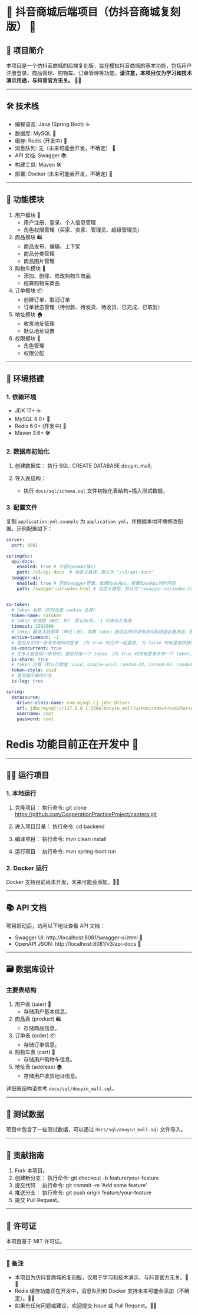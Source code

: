 # 🛒 抖音商城后端项目（仿抖音商城复刻版） 🛒

## 📖 项目简介
本项目是一个仿抖音商城的后端复刻版，旨在模拟抖音商城的基本功能，包括用户注册登录、商品管理、购物车、订单管理等功能。**请注意，本项目仅为学习和技术演示用途，与抖音官方无关。** 🚫📜

---

## 🛠️ 技术栈
- 编程语言: Java (Spring Boot) ☕
- 数据库: MySQL 🐬
- 缓存: Redis (开发中) 🚧
- 消息队列: 无（未来可能会开发，不确定） 🤔
- API 文档: Swagger 📚
- 构建工具: Maven 🛠️
- 部署: Docker (未来可能会开发，不确定) 🐳

---

## 🎯 功能模块
1. 用户模块 👤
    - 用户注册、登录、个人信息管理
    - 角色权限管理（买家、卖家、管理员、超级管理员）
2. 商品模块 🛍️
    - 商品发布、编辑、上下架
    - 商品分类管理
    - 商品图片管理
3. 购物车模块 🛒
    - 添加、删除、修改购物车商品
    - 结算购物车商品
4. 订单模块 📦
    - 创建订单、取消订单
    - 订单状态管理（待付款、待发货、待收货、已完成、已取消）
5. 地址模块 🏠
    - 收货地址管理
    - 默认地址设置
6. 权限模块 🔐
    - 角色管理
    - 权限分配

---

## 🚀 环境搭建

### 1. 依赖环境
- JDK 17+ ☕
- MySQL 8.0+ 🐬
- Redis 6.0+ (开发中) 🚧
- Maven 3.6+ 🛠️

### 2. 数据库初始化
1. 创建数据库：
   执行 SQL: CREATE DATABASE douyin_mall;

2. 导入表结构：
    - 执行 `docs/sql/schema.sql` 文件初始化表结构+插入测试数据。

### 3. 配置文件
复制 `application.yml.example` 为 `application.yml`，并根据本地环境修改配置。示例配置如下：

```yml
server:
  port: 8081

springdoc:
  api-docs:
    enabled: true # 开启OpenApi接口
    path: /v3/api-docs  # 自定义路径，默认为 "/v3/api-docs"
  swagger-ui:
    enabled: true # 开启swagger界面，依赖OpenApi，需要OpenApi同时开启
    path: /swagger-ui/index.html # 自定义路径，默认为"/swagger-ui/index.html"


sa-token:
  # token 名称（同时也是 cookie 名称）
  token-name: satoken
  # token 有效期（单位：秒） 默认30天，-1 代表永久有效
  timeout: 2592000
  # token 最低活跃频率（单位：秒），如果 token 超过此时间没有访问系统就会被冻结，默认-1 代表不限制，永不冻结
  active-timeout: -1
  # 是否允许同一账号多地同时登录 （为 true 时允许一起登录, 为 false 时新登录挤掉旧登录）
  is-concurrent: true
  # 在多人登录同一账号时，是否共用一个 token （为 true 时所有登录共用一个 token, 为 false 时每次登录新建一个 token）
  is-share: true
  # token 风格（默认可取值：uuid、simple-uuid、random-32、random-64、random-128、tik）
  token-style: uuid
  # 是否输出操作日志
  is-log: true

spring:
  datasource:
    driver-class-name: com.mysql.cj.jdbc.Driver
    url: jdbc:mysql://127.0.0.1:3306/douyin_mall?useUnicode=true&characterEncoding=utf-8&useSSL=false&serverTimezone=Asia/Shanghai
    username: root
    password: root

```

# Redis 功能目前正在开发中 🚧

---

## 🏃‍♂️ 运行项目

### 1. 本地运行
1. 克隆项目：
   执行命令: git clone https://github.com/CooperationPracticeProject/cantera.git

2. 进入项目目录：
   执行命令: cd backend

3. 编译项目：
   执行命令: mvn clean install

4. 运行项目：
   执行命令: mvn spring-boot:run

### 2. Docker 运行
Docker 支持目前尚未开发，未来可能会添加。🤔🐳

---

## 📚 API 文档
项目启动后，访问以下地址查看 API 文档：
- Swagger UI: http://localhost:8081/swagger-ui.html 📖
- OpenAPI JSON: http://localhost:8081/v3/api-docs 📄

---

## 🗃️ 数据库设计
### 主要表结构
1. 用户表 (user) 👤
    - 存储用户基本信息。
2. 商品表 (product) 🛍️
    - 存储商品信息。
3. 订单表 (order) 📦
    - 存储订单信息。
4. 购物车表 (cart) 🛒
    - 存储用户购物车信息。
5. 地址表 (address) 🏠
    - 存储用户收货地址信息。

详细表结构请参考 `docs/sql/douyin_mall.sql`。

---

## 🧪 测试数据
项目中包含了一些测试数据，可以通过 `docs/sql/douyin_mall.sql` 文件导入。

---

## 🤝 贡献指南
1. Fork 本项目。
2. 创建新分支：
   执行命令: git checkout -b feature/your-feature
3. 提交代码：
   执行命令: git commit -m 'Add some feature'
4. 推送分支：
   执行命令: git push origin feature/your-feature
5. 提交 Pull Request。

---

## 📜 许可证
本项目基于 MIT 许可证。

---

### 🎉 备注
- 本项目为仿抖音商城的复刻版，仅用于学习和技术演示，与抖音官方无关。🚫📜
- Redis 缓存功能正在开发中，消息队列和 Docker 支持未来可能会添加（不确定）。🤔🚧
- 如果有任何问题或建议，欢迎提交 Issue 或 Pull Request。💬🔧